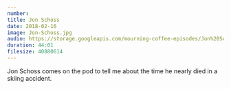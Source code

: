 ```yaml
---
number: 
title: Jon Schoss
date: 2018-02-16
image: Jon-Schoss.jpg
audio: https://storage.googleapis.com/mourning-coffee-episodes/Jon%20Schoss%20Release.mp3
duration: 44:01
filesize: 40880614
---
```


Jon Schoss comes on the pod to tell me about the time he nearly died in a skiing accident. 
